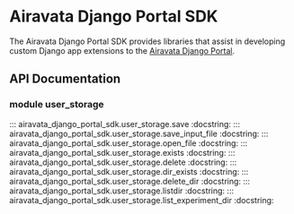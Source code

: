 # Airavata Django Portal SDK

The Airavata Django Portal SDK provides libraries that assist in developing
custom Django app extensions to the
[Airavata Django Portal](https://github.com/apache/airavata-django-portal).

## API Documentation

### module user_storage

::: airavata_django_portal_sdk.user_storage.save
    :docstring:
::: airavata_django_portal_sdk.user_storage.save_input_file
    :docstring:
::: airavata_django_portal_sdk.user_storage.open_file
    :docstring:
::: airavata_django_portal_sdk.user_storage.exists
    :docstring:
::: airavata_django_portal_sdk.user_storage.delete
    :docstring:
::: airavata_django_portal_sdk.user_storage.dir_exists
    :docstring:
::: airavata_django_portal_sdk.user_storage.delete_dir
    :docstring:
::: airavata_django_portal_sdk.user_storage.listdir
    :docstring:
::: airavata_django_portal_sdk.user_storage.list_experiment_dir
    :docstring:
